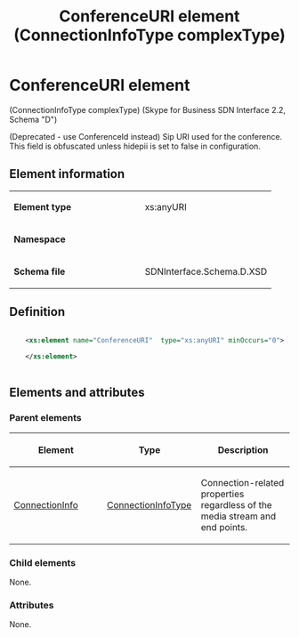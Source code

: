 ﻿---
title: ConferenceURI element (ConnectionInfoType complexType) 
TOCTitle: ConferenceURI element
ms:assetid: 9df0b395-0489-b03e-2b31-b97da484d7d9
ms:mtpsurl: https://msdn.microsoft.com/library/Mt149448(v=office.16)
ms:contentKeyID: 65855395
ms.date: 08/24/2015
mtps_version: v=office.16
dev_langs:
- xml
---

# ConferenceURI element 

(ConnectionInfoType complexType) (Skype for Business SDN Interface 2.2, Schema "D")

(Deprecated - use ConferenceId instead) Sip URI used for the conference. This field is obfuscated unless hidepii is set to false in configuration.

## Element information

<table>
<colgroup>
<col style="width: 50%" />
<col style="width: 50%" />
</colgroup>
<tbody>
<tr class="odd">
<td><p><strong>Element type</strong></p></td>
<td><p>xs:anyURI</p></td>
</tr>
<tr class="even">
<td><p><strong>Namespace</strong></p></td>
<td><p></p></td>
</tr>
<tr class="odd">
<td><p><strong>Schema file</strong></p></td>
<td><p>SDNInterface.Schema.D.XSD</p></td>
</tr>
</tbody>
</table>


## Definition

```xml

    <xs:element name="ConferenceURI"  type="xs:anyURI" minOccurs="0">
    
    </xs:element>
  
```

## Elements and attributes

### Parent elements

<table>
<colgroup>
<col style="width: 33%" />
<col style="width: 33%" />
<col style="width: 33%" />
</colgroup>
<thead>
<tr class="header">
<th><p>Element</p></th>
<th><p>Type</p></th>
<th><p>Description</p></th>
</tr>
</thead>
<tbody>
<tr class="odd">
<td><p><a href="connectioninfo-element-messagetype-complextype-skype-for-business-sdn-interface-2-2-schema-d.md">ConnectionInfo</a></p></td>
<td><p><a href="connectioninfotype-complextype-skype-for-business-sdn-interface-2-2-schema-d.md">ConnectionInfoType</a></p></td>
<td><p>Connection-related properties regardless of the media stream and end points.</p></td>
</tr>
</tbody>
</table>


### Child elements

None.

### Attributes

None.

